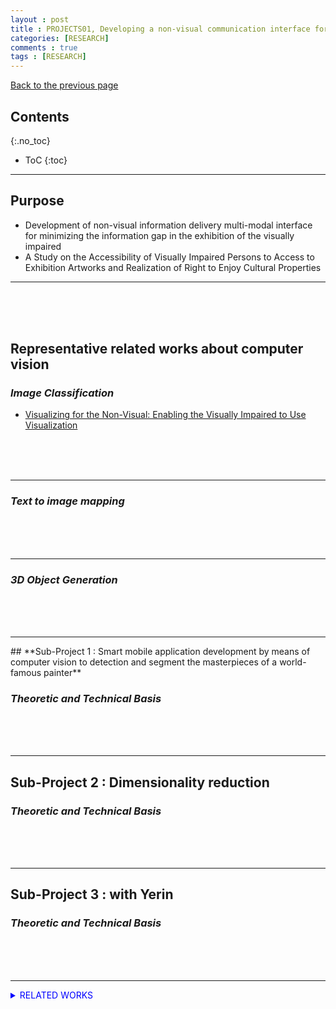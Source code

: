 ```yaml
---
layout : post
title : PROJECTS01, Developing a non-visual communication interface for exhibitions of visual arts for the visually impaired and studying the parties’ perspectives on expanding the rights of enjoyment of culture
categories: [RESEARCH]
comments : true
tags : [RESEARCH]
---
```

[Back to the previous page](https://userdyk-github.github.io/Research.html) <br>

## Contents
{:.no_toc}

* ToC
{:toc}

<hr class="division1">

## **Purpose**

- Development of non-visual information delivery multi-modal interface for minimizing the information gap in the exhibition of the visually impaired
- A Study on the Accessibility of Visually Impaired Persons to Access to Exhibition Artworks and Realization of Right to Enjoy Cultural Properties
<hr class="division4">
<br><br><br>

## **Representative related works about computer vision**

### ***Image Classification*** 

- <a href="https://userdyk-github.github.io/research/PAPER-REVIEW-0001.html" target="_blank" class="jb-medium">Visualizing for the Non-Visual: Enabling the Visually Impaired to Use Visualization</a>



<br><br><br>

---

### ***Text to image mapping***

<br><br><br>

---

### ***3D Object Generation***

<br><br><br>
<hr class="division4">
## **Sub-Project 1 : Smart mobile application development by means of computer vision to detection and segment the masterpieces of a world-famous painter**

### ***Theoretic and Technical Basis***

<br><br><br>
<hr class="division4">

## **Sub-Project 2 : Dimensionality reduction**
### ***Theoretic and Technical Basis***

<br><br><br>
<hr class="division4">

## **Sub-Project 3 : with Yerin**
### ***Theoretic and Technical Basis***

<br><br><br>
<hr class="division1">


<details markdown="1">
<summary class='jb-small' style="color:blue">RELATED WORKS</summary>
<hr class='division3'>
<hr class='division3'>
</details>




